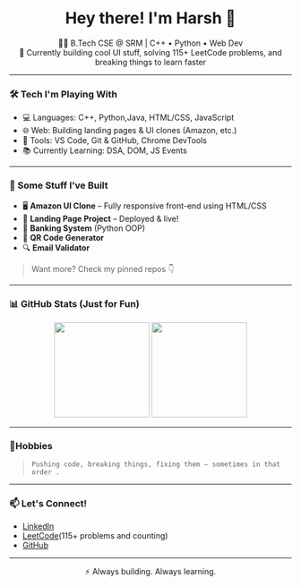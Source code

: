 <h1 align="center">Hey there! I'm Harsh 👋</h1>

<p align="center">
  🧑‍💻 B.Tech CSE @ SRM | C++ • Python • Web Dev<br>
  🔨 Currently building cool UI stuff, solving 115+ LeetCode problems, and breaking things to learn faster<br>
</p>

---

### 🛠️ Tech I'm Playing With
- 💻 Languages: C++, Python,Java, HTML/CSS, JavaScript
- 🌐 Web: Building landing pages & UI clones (Amazon, etc.)
- 🔧 Tools: VS Code, Git & GitHub, Chrome DevTools
- 📚 Currently Learning: DSA, DOM, JS Events

---

### 🚀 Some Stuff I’ve Built
- 🖥️ **Amazon UI Clone** – Fully responsive front-end using HTML/CSS
- 🎯 **Landing Page Project** – Deployed & live!
- 🧠 **Banking System** (Python OOP)
- 🎫 **QR Code Generator**
- 🔍 **Email Validator**

> Want more? Check my pinned repos 👇

---

### 📊 GitHub Stats (Just for Fun)

<p align="center">
  <img src="https://github-readme-stats.vercel.app/api?username=harshh-2&show_icons=true&theme=tokyonight" height="170">
  <img src="https://github-readme-stats.vercel.app/api/top-langs/?username=harshh-2&layout=compact&theme=tokyonight" height="170">
</p>

---

### 🧵Hobbies
> `Pushing code, breaking things, fixing them — sometimes in that order .`

---

### 📫 Let's Connect!
- [LinkedIn](https://www.linkedin.com/in/harsh-dubey-377971308)
- [LeetCode](https://leetcode.com/u/Harshh-2-/)(115+ problems and counting)
- [GitHub](https://github.com/harshh-2)

---

<p align="center">⚡ Always building. Always learning.</p>
